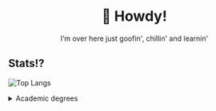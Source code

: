 <div align="center">
  <h1>🤠 Howdy!</h1>
I’m over here just goofin', chillin' and learnin'
</div>

## Stats⁉️

![Top Langs](https://github-readme-stats.vercel.app/api/top-langs/?username=Velox0&layout=compact&theme=radical)

<details>
  <summary>Academic degrees</summary>
  <img src="https://media.tenor.com/9PTGVf4BLwYAAAAC/crying-emoji-dies.gif" display="inline" height="70px">
</details>
